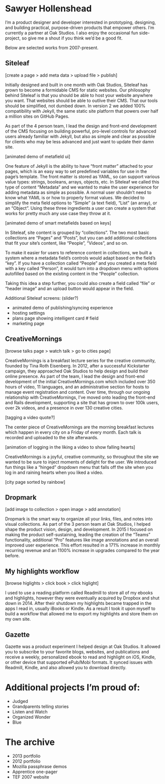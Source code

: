 # Sawyer Hollenshead

I’m a product designer and developer interested in prototyping, designing, and building practical, purpose-driven products that empower others. I’m currently a partner at Oak Studios. I also enjoy the occasional fun side-project, so give me a shout if you think we’d be a good fit.

Below are selected works from 2007-present.

## Siteleaf

[create a page > add meta data > upload file > publish]

Initially designed and built in one month with Oak Studios, Siteleaf has grown to become a formidable CMS for static websites. Our philosophy behind Siteleaf is that you should be able to host your website anywhere you want. That websites should be able to outlive their CMS. That our tools should be simplified, not dumbed down. In version 2 we added 100% compatibility with Jekyll, the same static site platform that powers over half a million sites on GitHub Pages.

As part of the 4 person team, I lead the design and front-end development of the CMS focusing on building powerful, pro-level controls for advanced users already familiar with Jekyll, but also as simple and clear as possible for clients who may be less advanced and just want to update their damn site.

[animated demo of metafield ui]

One feature of Jekyll is the ability to have “front matter” attached to your pages, which is an easy way to set predefined variables for use in the page’s template. The front matter is stored as YAML, so can support various value types: strings, booleans, arrays, objects, etc. In Siteleaf we called this type of content “Metadata” and we wanted to make the user experience for adding metadata as simple as possible. A normal user shouldn’t need to know what YAML is or how to properly format values. We decided to simplify the meta field options to “Simple” (a text field), “List” (an array), or an “Object”. Using these three ingredients a user can create a system that works for pretty much any use case they throw at it. 

[animated demo of smart metafields based on keys]

In Siteleaf, site content is grouped by “collections”. The two most basic collections are “Pages” and “Posts”, but you can add additional collections that fit your site’s content, like “People”, “Videos”, and so on.

To make it easier for users to reference content in collections, we built a system where a metadata field’s controls would adapt based on the field’s “key”. If you have a collection called “People” and you created a meta field with a key called “Person”, it would turn into a dropdown menu with options autofilled based on the existing content in the “People” collection. 

Taking this idea a step further, you could also create a field called “file” or “header image” and an upload button would appear in the field.

Additional Siteleaf screens: (slider?)

- animated demo of publishing/syncing experience
- hosting settings
- plans page showing intelligent card # field
- marketing page

## CreativeMornings

[browse talks page > watch talk > go to cities page]

CreativeMornings is a breakfast lecture series for the creative community, founded by Tina Roth Eisenberg. In 2012, after a successful Kickstarter campaign, they approached Oak Studios to help design and build their online presence. As part of the team, I lead the design and front-end development of the initial CreativeMornings.com which included over 350 hours of video, 11 languages, and an administrative section for hosts to manage event registration and content. Over time, through our ongoing relationship with CreativeMornings, I’ve moved onto leading the front-end and Rails development, supporting a site that has grown to over 100k users, over 2k videos, and a presence in over 130 creative cities.

[tagging a video quote?]

The center piece of CreativeMornings are the morning breakfast lectures which happen in every city on a Friday of every month. Each talk is recorded and uploaded to the site afterwards. 

[animation of logging in the  liking a video to show falling hearts]

CreativeMornings is a joyful, creative community, so throughout the site we wanted to be sure to inject moments of delight for the user. We introduced fun things like a “hinged” dropdown menu that falls off the site when you log in and raining hearts when you liked a video.

[city page sorted by rainbow]

## Dropmark

[add image to collection > open image > add annotation]

Dropmark is the smart way to organize all your links, files, and notes into visual collections. As part of the 3 person team at Oak Studios, I helped shape the product vision, design, and development. In 2015 I focused on making the product self-sustaining, leading the creation of the “Teams” functionality, additional “Pro” features like image annotations and an overall improved user experience. This effort resulted in a 171% increase in monthly recurring revenue and an 1100% increase in upgrades compared to the year before.

## My highlights workflow

[browse higlights > click book > click higlight]

I used to use a reading platform called Readmill to store all of my ebooks and highlights, however they were eventually acquired by Dropbox and shut down in 2014. After their shutdown my highlights became trapped in the apps I read in, usually iBooks or Kindle. As a result I took it upon myself to build a workflow that allowed me to export my highlights and store them on my own site. 

## Gazette

Gazette was a product experiment I helped design at Oak Studios. It allowed you to subscribe to your favorite blogs, websites, and publications and receive a weekly, personalized ebook to read and highlight on iOS, Kindle, or other device that supported ePub/Mobi formats. It synced issues with Readmill, Kindle, and also allowed you to download directly.

# Additional projects I’m proud of:

- Judged
- Grandparents telling stories
- Listen and Watch
- Organized Wonder
- Blue

# The archive

- 2013 portfolio
- 2012 portfolio
- Mozilla passphrase demos
- Apprentice one-pager
- TEF 2007 website